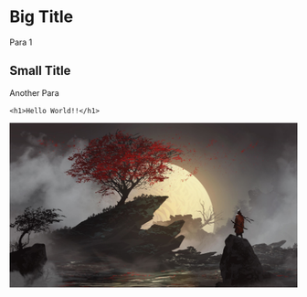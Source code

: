  # Big Title
 Para 1
 ## Small Title
 Another Para
 
 ```
 <h1>Hello World!!</h1>
 ```
 ![Background](/images/image1.jpg)
